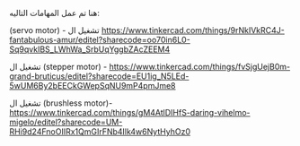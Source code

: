 هنا تم عمل المهامات التاليه:

(servo motor) -  تشغيل ال 
https://www.tinkercad.com/things/9rNkIVkRC4J-fantabulous-amur/editel?sharecode=oo70in6L0-Sq9qvkIBS_LWhWa_SrbUqYggbZAcZEEM4

تشغيل ال (stepper motor) - https://www.tinkercad.com/things/fvSjgUejB0m-grand-bruticus/editel?sharecode=EU1ig_N5LEd-5wUM6By2bEECkGWepSqNU9mP4pmJme8

تشغيل ال (brushless motor)- https://www.tinkercad.com/things/gM4AtlDIHfS-daring-vihelmo-migelo/editel?sharecode=UM-RHi9d24FnoOIIRx1QmGIrFNb4Ilk4w6NytHyhOz0 
